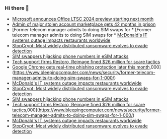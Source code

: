 ### Hi there 👋

<!--START_SECTION:feed-->
* [Microsoft announces Office LTSC 2024 preview starting next month](https://www.bleepingcomputer.com/news/microsoft/microsoft-announces-office-ltsc-2024-preview-starting-next-month/)
* [Admin of major stolen account marketplace gets 42 months in prison](https://www.bleepingcomputer.com/news/security/admin-of-major-stolen-account-marketplace-gets-42-months-in-prison/)
* [Former telecom manager admits to doing SIM swaps for * [Former telecom manager admits to doing SIM swaps for * [McDonald's IT systems outage impacts restaurants worldwide](https://www.bleepingcomputer.com/news/technology/mcdonalds-it-systems-outage-impacts-restaurants-worldwide/)
* [StopCrypt: Most widely distributed ransomware evolves to evade detection](https://www.bleepingcomputer.com/news/security/stopcrypt-most-widely-distributed-ransomware-evolves-to-evade-detection/)
* [SIM swappers hijacking phone numbers in eSIM attacks](https://www.bleepingcomputer.com/news/security/sim-swappers-hijacking-phone-numbers-in-esim-attacks/)
* [Tech support firms Restoro, Reimage fined $26 million for scare tactics](https://www.bleepingcomputer.com/news/security/tech-support-firms-restoro-reimage-fined-26-million-for-scare-tactics/)
* [Google Chrome gets real-time phishing protection later this month](https://www.bleepingcomputer.com/news/google/google-chrome-gets-real-time-phishing-protection-later-this-month/),000](https://www.bleepingcomputer.com/news/security/former-telecom-manager-admits-to-doing-sim-swaps-for-1-000/)
* [McDonald's IT systems outage impacts restaurants worldwide](https://www.bleepingcomputer.com/news/technology/mcdonalds-it-systems-outage-impacts-restaurants-worldwide/)
* [StopCrypt: Most widely distributed ransomware evolves to evade detection](https://www.bleepingcomputer.com/news/security/stopcrypt-most-widely-distributed-ransomware-evolves-to-evade-detection/)
* [SIM swappers hijacking phone numbers in eSIM attacks](https://www.bleepingcomputer.com/news/security/sim-swappers-hijacking-phone-numbers-in-esim-attacks/)
* [Tech support firms Restoro, Reimage fined $26 million for scare tactics](https://www.bleepingcomputer.com/news/security/tech-support-firms-restoro-reimage-fined-26-million-for-scare-tactics/),000](https://www.bleepingcomputer.com/news/security/former-telecom-manager-admits-to-doing-sim-swaps-for-1-000/)
* [McDonald's IT systems outage impacts restaurants worldwide](https://www.bleepingcomputer.com/news/technology/mcdonalds-it-systems-outage-impacts-restaurants-worldwide/)
* [StopCrypt: Most widely distributed ransomware evolves to evade detection](https://www.bleepingcomputer.com/news/security/stopcrypt-most-widely-distributed-ransomware-evolves-to-evade-detection/)
<!--END_SECTION:feed-->

<!--
**frankenk/frankenk** is a ✨ _special_ ✨ repository because its `README.md` (this file) appears on your GitHub profile.

Here are some ideas to get you started:

- 🔭 I’m currently working on ...
- 🌱 I’m currently learning ...
- 👯 I’m looking to collaborate on ...
- 🤔 I’m looking for help with ...
- 💬 Ask me about ...
- 📫 How to reach me: ...
- 😄 Pronouns: ...
- ⚡ Fun fact: ...
-->



